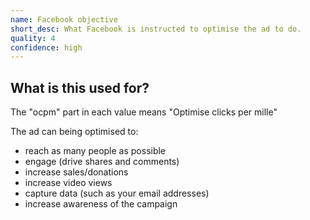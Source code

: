 ```yaml
---
name: Facebook objective
short_desc: What Facebook is instructed to optimise the ad to do.
quality: 4
confidence: high
---
```


## What is this used for?

The "ocpm" part in each value means "Optimise clicks per mille"

The ad can being optimised to:

- reach as many people as possible
- engage (drive shares and comments)
- increase sales/donations
- increase video views
- capture data (such as your email addresses)
- increase awareness of the campaign
